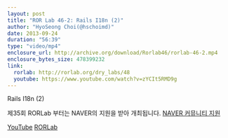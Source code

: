 ```yaml
---
layout: post
title: "ROR Lab 46-2: Rails I18n (2)"
author: "HyoSeong Choi(@hschoimd)"
date: 2013-09-24
duration: "56:39"
type: "video/mp4"
enclosure_url: http://archive.org/download/Rorlab46/rorlab-46-2.mp4
enclosure_bytes_size: 478399232
link:
  rorlab: http://rorlab.org/dry_labs/48
  youtube: https://www.youtube.com/watch?v=zYCIt5RMD9g
---
```


<p>Rails I18n (2)</p>

<p>제35회 RORLab 부터는 NAVER의 지원을 받아 개최됩니다. <a href="http://developer.naver.com/wiki/pages/Community">NAVER 커뮤니티 지원</a></p>

<div class="btn-group">
  <a class="btn btn-default btn-xs" href="{{ page.link.youtube }}">YouTube</a>
  <a class="btn btn-default btn-xs" href="{{ page.link.rorlab }}">RORLab</a>
</div>
